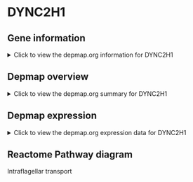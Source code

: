 <h1>DYNC2H1</h1>

<h2>Gene information</h2>
<details>
  <summary>Click to view the depmap.org information for DYNC2H1</summary>
  <iframe src="https://depmap.org/portal/gene/DYNC2H1?tab=about" style="border:none;width:100%;height:800px"></iframe>
</details>

<h2>Depmap overview</h2>
<details>
  <summary>Click to view the depmap.org summary for DYNC2H1</summary>
  <iframe src="https://depmap.org/portal/gene/DYNC2H1?tab=overview" style="border:none;width:100%;height:800px"></iframe>
</details>

<h2>Depmap expression</h2>
<details>
  <summary>Click to view the depmap.org expression data for DYNC2H1</summary>
  <iframe src="https://depmap.org/portal/gene/DYNC2H1?tab=characterization" style="border:none;width:100%;height:800px"></iframe>
</details>



<h2>Reactome Pathway diagram</h2>
Intraflagellar transport
<div id="diagramHolder"></div>

<script>
    //Creating the Reactome Diagram widget
    //Take into account a proxy needs to be set up in your server side pointing to www.reactome.org
    function onReactomeDiagramReady(){  //This function is automatically called when the widget code is ready to be used
        var diagram = Reactome.Diagram.create({
            "placeHolder" : "diagramHolder",
            "width" : 900,
            "height" : 500
        });

        //Initialising it to the "Hemostasis" pathway
        diagram.loadDiagram("R-HSA-5620924");

        //Adding different listeners

        diagram.onDiagramLoaded(function (loaded) {
            console.info("Loaded ", loaded);
            diagram.flagItems("BAD");
	    diagram.flagItems("Q92934");
            if (loaded == "R-HSA-5620924") diagram.selectItem("R-HSA-5620924");
        });

     }
</script>



